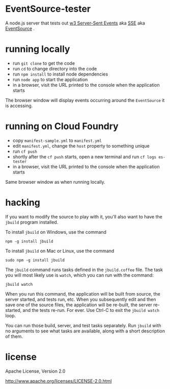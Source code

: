 EventSource-tester
================================================================================

A node.js server that tests out
[w3 Server-Sent Events](http://dev.w3.org/html5/eventsource/)
aka
[SSE](http://www.html5rocks.com/en/tutorials/eventsource/basics/)
aka
[EventSource](https://developer.mozilla.org/en-US/docs/Web/API/EventSource)
.


running locally
================================================================================

* run `git clone` to get the code
* run `cd` to change directory into the code
* run `npm install` to install node dependencies
* run `node app` to start the application
* in a browser, visit the URL printed to the console when the application starts

The browser window will display events occurring around the `EventSource` it
is accessing.



running on Cloud Foundry
================================================================================

* copy `manifest-sample.yml` to `manifest.yml`
* edit `manifest.yml`, change the `host` property to something unique
* run `cf push`
* shortly after the `cf push` starts, open a new terminal and run
  `cf logs es-tester`
* in a browser, visit the URL printed to the console when the application starts

Same browser window as when running locally.



hacking
================================================================================

If you want to modify the source to play with it, you'll also want to have the
`jbuild` program installed.

To install `jbuild` on Windows, use the command

    npm -g install jbuild

To install `jbuild` on Mac or Linux, use the command

    sudo npm -g install jbuild

The `jbuild` command runs tasks defined in the `jbuild.coffee` file.  The
task you will most likely use is `watch`, which you can run with the
command:

    jbuild watch

When you run this command, the application will be built from source, the server
started, and tests run, etc.  When you subsequently edit and then save one of
the source files, the application will be re-built, the server re-started, and
the tests re-run.  For ever.  Use Ctrl-C to exit the `jbuild watch` loop.

You can run those build, server, and test tasks separately.  Run `jbuild`
with no arguments to see what tasks are available, along with a short
description of them.



license
================================================================================

Apache License, Version 2.0

<http://www.apache.org/licenses/LICENSE-2.0.html>

<!-- ================ -->
